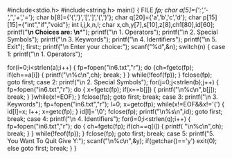 #include<stdio.h> 
#include<string.h> 
main()
{
FILE *fp;
char a[5]={':','-','*','+','='};
char b[8]={'{','}','[',']','(',')'};
char q[20]={'a','b','c','d'};
char p[15][15]={"int","if","void"};
int i,j,k,n,l;
char x,ch,y[7],s[10],z[8],ch1[80],id[60]; printf("********\n Choices are: \n*********");
printf("\n 1. Operators");
printf("\n 2. Special Symbols"); 
printf("\n 3. Keywords");
printf("\n 4. Identifiers");
printf("\n 5. Exit"); first:;
printf("\n Enter your choice:"); 
scanf("%d",&n);
switch(n)
{
case 1:
printf("\n 1. Operators");
 

for(i=0;i<strlen(a);i++)
{
fp=fopen("in6.txt","r");
do
{ch=fgetc(fp); 
if(ch==a[i])
{
printf("\n%c\n",ch); 
break;
}
}
while(!feof(fp));
}
fclose(fp);
goto first;
case 2:
printf("\n 2. Special Symbols"); 
for(j=0;j<strlen(b);j++)
{
fp=fopen("in6.txt","r"); 
do
{	x=fgetc(fp);
if(x==b[j])
{
printf("\n%c\n",b[j]);
break;
}
}while(x!=EOF);
}
fclose(fp);
goto first; 
break;
case 3:
printf("\n 3. Keywords"); 
fp=fopen("in6.txt","r"); 
l=0;
x=getc(fp);
while(x!=EOF&&x!='(')
{
id[l]=x; l++;
x=getc(fp);
 }
id[l]='\0';
fclose(fp);
printf("\n%s\n",id);
goto first;
break;
case 4:
printf("\n 4. Identifiers");
for(i=0;i<strlen(q);i++)
{
fp=fopen("in6.txt","r"); 
do
{
ch=fgetc(fp); if(ch==q[i])
{
printf(	"\n%c\n",ch); break;
}
}
while(!feof(fp));
}
fclose(fp);
goto first;
break;
case 5:
printf("5. You Want To Quit Give Y:");
scanf("\n%c\n",&y);
if(getchar()=='y')
exit(0);
else goto first;
break;
}
}
